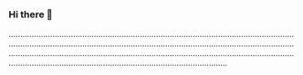 ### Hi there 👋

...................................................................................................................................................................................................................................................................................................................................................................................................................................................................................